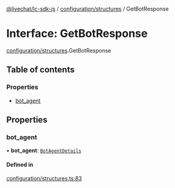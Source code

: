 [@livechat/lc-sdk-js](../README.md) / [configuration/structures](../modules/configuration_structures.md) / GetBotResponse

# Interface: GetBotResponse

[configuration/structures](../modules/configuration_structures.md).GetBotResponse

## Table of contents

### Properties

- [bot\_agent](configuration_structures.GetBotResponse.md#bot_agent)

## Properties

### bot\_agent

• **bot\_agent**: [`BotAgentDetails`](configuration_structures.BotAgentDetails.md)

#### Defined in

[configuration/structures.ts:83](https://github.com/livechat/lc-sdk-js/blob/7431f2f/src/configuration/structures.ts#L83)
